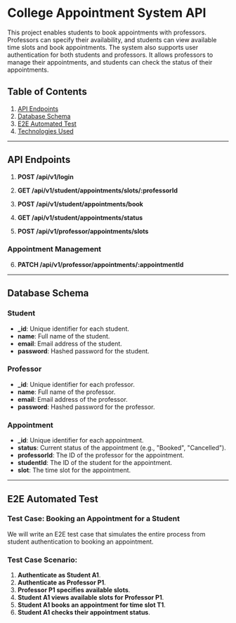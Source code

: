 # College Appointment System API

This project enables students to book appointments with professors. Professors can specify their availability, and students can view available time slots and book appointments. The system also supports user authentication for both students and professors. It allows professors to manage their appointments, and students can check the status of their appointments.

## Table of Contents
1. [API Endpoints](#api-endpoints)
2. [Database Schema](#database-schema)
3. [E2E Automated Test](#e2e-automated-test)
4. [Technologies Used](#technologies-used)

---

## API Endpoints

1. **POST /api/v1/login**
  
2. **GET /api/v1/student/appointments/slots/:professorId**


3. **POST /api/v1/student/appointments/book**
   

4. **GET /api/v1/student/appointments/status**
   
5. **POST /api/v1/professor/appointments/slots**
   

### Appointment Management
6. **PATCH /api/v1/professor/appointments/:appointmentId**
   
   

---

## Database Schema

### **Student**
- **_id**: Unique identifier for each student.
- **name**: Full name of the student.
- **email**: Email address of the student.
- **password**: Hashed password for the student.

### **Professor**
- **_id**: Unique identifier for each professor.
- **name**: Full name of the professor.
- **email**: Email address of the professor.
- **password**: Hashed password for the professor.

### **Appointment**
- **_id**: Unique identifier for each appointment.
- **status**: Current status of the appointment (e.g., "Booked", "Cancelled").
- **professorId**: The ID of the professor for the appointment.
- **studentId**: The ID of the student for the appointment.
- **slot**: The time slot for the appointment.

---

## E2E Automated Test

### **Test Case**: Booking an Appointment for a Student

We will write an E2E test case that simulates the entire process from student authentication to booking an appointment.

### **Test Case Scenario**:
1. **Authenticate as Student A1**.
2. **Authenticate as Professor P1**.
3. **Professor P1 specifies available slots**.
4. **Student A1 views available slots for Professor P1**.
5. **Student A1 books an appointment for time slot T1**.
6. **Student A1 checks their appointment status**.



